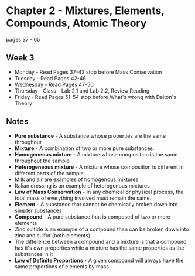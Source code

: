 # Chapter 2 - Mixtures, Elements, Compounds, Atomic Theory

pages 37 - 65

## Week 3
- Monday - Read Pages 37-42 stop before Mass Conservation	
- Tuesday - Read Pages 42-46 	
- Wednesday - Read Pages 47-50 	
- Thursday - Class - Lab 2.1 and Lab 2.2, Review Reading	
- Friday - Read Pages 51-54 stop before What's wrong with Dalton's Theory

## Notes
- **Pure substance** - A substance whose properties are the same throughout
- **Mixture** - A combination of two or more pure substances
- **Homogeneous mixture** - A mixture whose composition is the same throughout the sample
- **Heterogeneous mixture** - A mixture whose composition is different in different parts of the sample
- Milk and air are examples of homogenous mixtures
- Italian dressing is an example of heterogenous mixtures
- **Law of Mass Conservation** - In any chemical or physical process, the total mass of everything involved must remain the same.
- **Element** - A substance that cannot be chemically broken down into simpler substances
- **Compound** - A pure substance that is composed of two or more elements
- Zinc sulfide is an example of a compound than can be broken down into zinc and sulfur (both elements)
- The difference between a compound and a mixture is that a compound has it's own properties while a mixture has the same properties as the substances in it
- **Law of Definite Proportions** - A given compound will always have the same proportions of elements by mass


